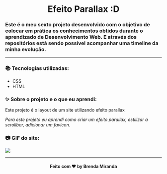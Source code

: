 <h1 align="center">
  Efeito Parallax :D
</h1>

### Este é o meu sexto projeto desenvolvido com o objetivo de colocar em prática os conhecimentos obtidos durante o aprendizado de Desenvolvimento Web. E através dos repositórios está sendo possível acompanhar uma timeline da minha evolução.
________
 
### 📚 Tecnologias utilizadas:
* CSS
* HTML

### ✨ Sobre o projeto e o que eu aprendi:
Este projeto é o layout de um site utilizando efeito parallax

 *Para este projeto eu aprendi como criar um efeito parallax, estilizar a scrollbar, adicionar um favicon.*

### 📷 GIF do site:
![](screenshots/1.gif)
________

<h4 align="center">
  Feito com ❤ by Brenda Miranda
</h4>

